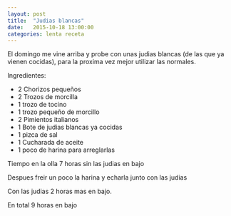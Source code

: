```yaml
---
layout: post
title:  "Judias blancas"
date:   2015-10-18 13:00:00
categories: lenta receta
---
```


El domingo me vine arriba y probe con unas judias blancas (de las que ya vienen cocidas), para la proxima vez mejor utilizar las normales.

Ingredientes:

* 2 Chorizos pequeños
* 2 Trozos de morcilla
* 1 trozo de tocino
* 1 trozo pequeño de morcillo
* 2 Pimientos italianos
* 1 Bote de judias blancas ya cocidas
* 1 pizca de sal
* 1 Cucharada de aceite
* 1 poco de harina para arreglarlas

Tiempo en la olla 7 horas sin las judias en bajo

Despues freir un poco la harina y echarla junto con las judias

Con las judias 2 horas mas en bajo.

En total 9 horas en bajo





